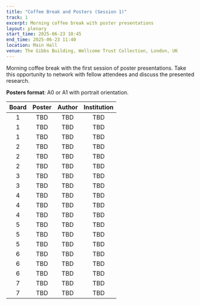 ```yaml
---
title: "Coffee Break and Posters (Session 1)"
track: 1
excerpt: Morning coffee break with poster presentations
layout: plenary
start_time: 2025-06-23 10:45
end_time: 2025-06-23 11:40
location: Main Hall
venue: The Gibbs Building, Wellcome Trust Collection, London, UK
---
```


Morning coffee break with the first session of poster presentations. Take this opportunity to network with fellow attendees and discuss the presented research.

**Posters format**: A0 or A1 with portrait orientation.

| Board | Poster | Author | Institution |
| :----:  | :----: | :----: | :----: |
| 1 | TBD | TBD | TBD |
| 1 | TBD | TBD | TBD |
| 1 | TBD | TBD | TBD |
| 2 | TBD | TBD | TBD |
| 2 | TBD | TBD | TBD |
| 2 | TBD | TBD | TBD |
| 3 | TBD | TBD | TBD |
| 3 | TBD | TBD | TBD |
| 4 | TBD | TBD | TBD |
| 4 | TBD | TBD | TBD |
| 4 | TBD | TBD | TBD |
| 5 | TBD | TBD | TBD |
| 5 | TBD | TBD | TBD |
| 5 | TBD | TBD | TBD |
| 6 | TBD | TBD | TBD |
| 6 | TBD | TBD | TBD |
| 6 | TBD | TBD | TBD |
| 7 | TBD | TBD | TBD |
| 7 | TBD | TBD | TBD |

